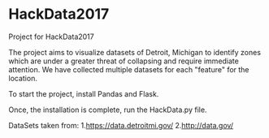 # HackData2017
Project for HackData2017

The project aims to visualize datasets of Detroit, Michigan to identify zones which are under a greater threat of collapsing and require immediate attention. We have collected multiple datasets for each "feature" for the location.  
 
To start the project, install Pandas and Flask. 

Once, the installation is complete, run the HackData.py file. 
 
 
 DataSets taken from:
 1.https://data.detroitmi.gov/
 2.http://data.gov/
 
